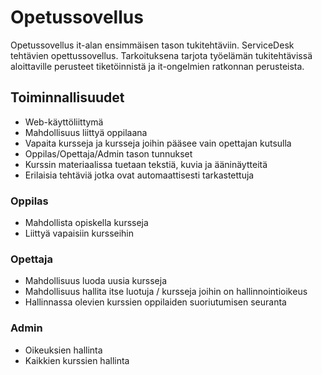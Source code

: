 # Opetussovellus

Opetussovellus it-alan ensimmäisen tason tukitehtäviin. ServiceDesk tehtävien opettussovellus. Tarkoituksena tarjota työelämän tukitehtävissä aloittaville perusteet tiketöinnistä ja it-ongelmien ratkonnan perusteista. 

## Toiminnallisuudet

* Web-käyttöliittymä
* Mahdollisuus liittyä oppilaana
* Vapaita kursseja ja kursseja joihin pääsee vain opettajan kutsulla
* Oppilas/Opettaja/Admin tason tunnukset
* Kurssin materiaalissa tuetaan tekstiä, kuvia ja ääninäytteitä
* Erilaisia tehtäviä jotka ovat automaattisesti tarkastettuja

### Oppilas

* Mahdollista opiskella kursseja
* Liittyä vapaisiin kursseihin

### Opettaja

* Mahdollisuus luoda uusia kursseja
* Mahdollisuus hallita itse luotuja / kursseja joihin on hallinnointioikeus
* Hallinnassa olevien kurssien oppilaiden suoriutumisen seuranta

### Admin
* Oikeuksien hallinta
* Kaikkien kurssien hallinta

